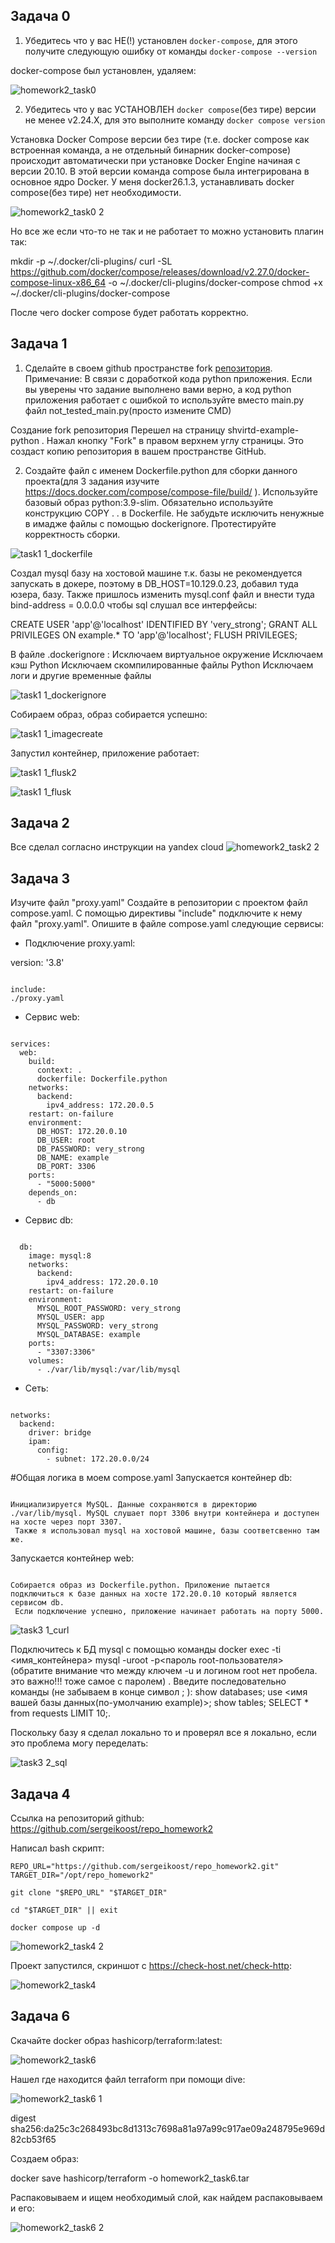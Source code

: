 ## Задача 0


1. Убедитесь что у вас НЕ(!) установлен ```docker-compose```, для этого получите следующую ошибку от команды ```docker-compose --version```

docker-compose был установлен, удаляем:


![homework2_task0](https://github.com/user-attachments/assets/c73faa0e-1324-4f38-a402-908f9055df44)


2. Убедитесь что у вас УСТАНОВЛЕН ```docker compose```(без тире) версии не менее v2.24.X, для это выполните команду ```docker compose version```  

Установка Docker Compose версии без тире (т.е. docker compose как встроенная команда, а не отдельный бинарник docker-compose) происходит автоматически при установке Docker Engine начиная с версии 20.10. В этой версии команда compose была интегрирована в основное ядро Docker. У меня docker26.1.3, устанавливать docker compose(без тире) нет необходимости. 

![homework2_task0 2](https://github.com/user-attachments/assets/bd1fb781-4ccb-473c-8bbc-f2d9676814dd)

Но все же если что-то не так и не работает то можно установить плагин так:

mkdir -p ~/.docker/cli-plugins/
curl -SL https://github.com/docker/compose/releases/download/v2.27.0/docker-compose-linux-x86_64 -o ~/.docker/cli-plugins/docker-compose
chmod +x ~/.docker/cli-plugins/docker-compose

После чего docker compose будет работать корректно.


## Задача 1

1. Сделайте в своем github пространстве fork [репозитория](https://github.com/netology-code/shvirtd-example-python/blob/main/README.md).
   Примечание: В связи с доработкой кода python приложения. Если вы уверены что задание выполнено вами верно, а код python приложения работает с ошибкой то используйте вместо main.py файл not_tested_main.py(просто измените CMD)

Создание fork репозитория
Перешел на страницу shvirtd-example-python .
Нажал кнопку "Fork" в правом верхнем углу страницы.
Это создаст копию репозитория в вашем пространстве GitHub.

2. Создайте файл с именем Dockerfile.python для сборки данного проекта(для 3 задания изучите https://docs.docker.com/compose/compose-file/build/ ). Используйте базовый образ python:3.9-slim. Обязательно используйте конструкцию COPY . . в Dockerfile. Не забудьте исключить ненужные в имадже файлы с помощью dockerignore. Протестируйте корректность сборки.

![task1 1_dockerfile](https://github.com/user-attachments/assets/780e7a80-224a-4f4a-a70d-bdec6baea863)


Создал mysql базу на хостовой машине т.к. базы не рекомендуется запускать в докере, поэтому в DB_HOST=10.129.0.23, добавил туда юзера, базу. Также пришлось изменить mysql.conf файл и внести туда bind-address = 0.0.0.0 чтобы sql слушал все интерфейсы:

CREATE USER 'app'@'localhost' IDENTIFIED BY 'very_strong';
GRANT ALL PRIVILEGES ON example.* TO 'app'@'localhost';
FLUSH PRIVILEGES;


В файле .dockerignore :
Исключаем виртуальное окружение
Исключаем кэш Python
Исключаем скомпилированные файлы Python
Исключаем логи и другие временные файлы

![task1 1_dockerignore](https://github.com/user-attachments/assets/d1c39af2-5aca-4496-87ca-5e04f79cde2d)


Собираем образ, образ собирается успешно:


![task1 1_imagecreate](https://github.com/user-attachments/assets/9f642827-542f-4bb2-bcba-f44f9178874a)



Запустил контейнер, приложение работает:

![task1 1_flusk2](https://github.com/user-attachments/assets/5ad1df61-3c30-4fda-8e06-e331ec446c86)

![task1 1_flusk](https://github.com/user-attachments/assets/854dfcea-7bd0-4cc2-bfe3-596910c37662)





## Задача 2

Все сделал согласно инструкции на yandex cloud
![homework2_task2 2](https://github.com/user-attachments/assets/72a4a874-62ec-45d1-b6df-ac3fad0fce45)

## Задача 3


Изучите файл "proxy.yaml"
Создайте в репозитории с проектом файл compose.yaml. С помощью директивы "include" подключите к нему файл "proxy.yaml".
Опишите в файле compose.yaml следующие сервисы:


 - Подключение proxy.yaml:

version: '3.8'
```

include:
./proxy.yaml
```


 - Сервис web:
```

services:
  web:
    build:
      context: .
      dockerfile: Dockerfile.python
    networks:
      backend:
        ipv4_address: 172.20.0.5
    restart: on-failure
    environment:
      DB_HOST: 172.20.0.10
      DB_USER: root
      DB_PASSWORD: very_strong
      DB_NAME: example
      DB_PORT: 3306
    ports:
      - "5000:5000"
    depends_on:
      - db

```

 - Сервис db:
```

  db:
    image: mysql:8
    networks:
      backend:
        ipv4_address: 172.20.0.10
    restart: on-failure
    environment:
      MYSQL_ROOT_PASSWORD: very_strong
      MYSQL_USER: app
      MYSQL_PASSWORD: very_strong
      MYSQL_DATABASE: example
    ports:
      - "3307:3306"
    volumes:
      - ./var/lib/mysql:/var/lib/mysql

```

 - Сеть:
```

networks:
  backend:
    driver: bridge
    ipam:
      config:
        - subnet: 172.20.0.0/24
```


#Общая логика в моем compose.yaml
Запускается контейнер db:
```

Инициализируется MySQL. Данные сохраняются в директорию ./var/lib/mysql. MySQL слушает порт 3306 внутри контейнера и доступен на хосте через порт 3307.
 Также я использовал mysql на хостовой машине, базы соответсвенно там же.
```

Запускается контейнер web:
```

Собирается образ из Dockerfile.python. Приложение пытается подключиться к базе данных на хосте 172.20.0.10 который является сервисом db.
 Если подключение успешно, приложение начинает работать на порту 5000.
```

![task3 1_curl](https://github.com/user-attachments/assets/5bfc9391-930f-437e-af4a-d0ce6cd96298)


Подключитесь к БД mysql с помощью команды docker exec -ti <имя_контейнера> mysql -uroot -p<пароль root-пользователя>(обратите внимание что между ключем -u и логином root нет пробела. это важно!!! тоже самое с паролем) . Введите последовательно команды (не забываем в конце символ ; ): show databases; use <имя вашей базы данных(по-умолчанию example)>; show tables; SELECT * from requests LIMIT 10;.


Поскольку базу я сделал локально то и проверял все я локально, если это проблема могу переделать:

![task3 2_sql](https://github.com/user-attachments/assets/b3a2527c-806a-486a-85a7-99f46a0896b7)


## Задача 4

Ссылка на репозиторий github:   https://github.com/sergeikoost/repo_homework2

Написал bash скрипт:

```
REPO_URL="https://github.com/sergeikoost/repo_homework2.git"
TARGET_DIR="/opt/repo_homework2"

git clone "$REPO_URL" "$TARGET_DIR"

cd "$TARGET_DIR" || exit

docker compose up -d

```

![homework2_task4 2](https://github.com/user-attachments/assets/3fde53a8-44b6-4c2f-82c2-38d0e22e6194)


Проект запустился, скриншот с https://check-host.net/check-http:

![homework2_task4](https://github.com/user-attachments/assets/9225dfe3-13ae-488d-8524-e842019808c9)


## Задача 6


Скачайте docker образ hashicorp/terraform:latest:

![homework2_task6](https://github.com/user-attachments/assets/49430449-b044-4682-b9eb-325af1cfae88)

Нашел где находится файл terraform при помощи dive:

![homework2_task6 1](https://github.com/user-attachments/assets/1f039918-1bec-44b8-94da-9417e8977e15)

digest sha256:da25c3c268493bc8d1313c7698a81a97a99c917ae09a248795e969d82cb53f65

Создаем образ:

docker save hashicorp/terraform -o homework2_task6.tar

Распаковываем и ищем необходимый слой, как найдем распаковываем и его:

![homework2_task6 2](https://github.com/user-attachments/assets/f85877fb-f374-4658-b890-3e5b67ae04b0)

